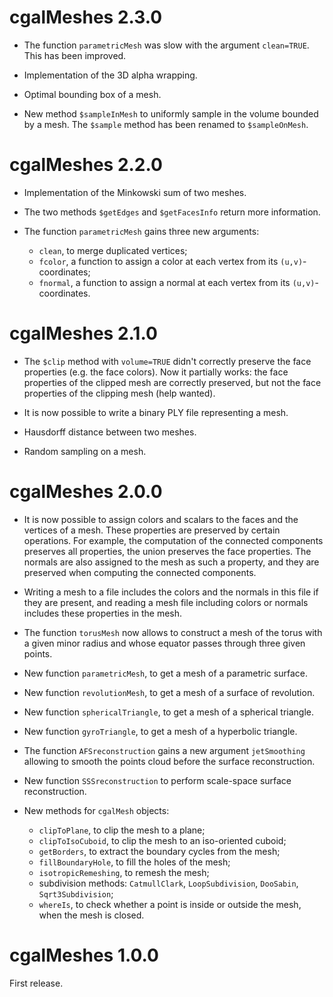 # cgalMeshes 2.3.0

- The function `parametricMesh` was slow with the argument `clean=TRUE`. This has been improved.

- Implementation of the 3D alpha wrapping.

- Optimal bounding box of a mesh.

- New method `$sampleInMesh` to uniformly sample in the volume bounded by a mesh. The `$sample` method has been renamed to `$sampleOnMesh`.


# cgalMeshes 2.2.0

- Implementation of the Minkowski sum of two meshes.

- The two methods `$getEdges` and `$getFacesInfo` return more information.

- The function `parametricMesh` gains three new arguments:
  * `clean`, to merge duplicated vertices;
  * `fcolor`, a function to assign a color at each vertex from its `(u,v)`-coordinates;
  * `fnormal`, a function to assign a normal at each vertex from its `(u,v)`-coordinates.


# cgalMeshes 2.1.0

- The `$clip` method with `volume=TRUE` didn't correctly preserve the face properties (e.g. the face colors). Now it partially works: the face properties of the clipped mesh are correctly preserved, but not the face properties of the clipping mesh (help wanted).

- It is now possible to write a binary PLY file representing a mesh.

- Hausdorff distance between two meshes.

- Random sampling on a mesh.


# cgalMeshes 2.0.0

- It is now possible to assign colors and scalars to the faces and the vertices of a mesh. These properties are preserved by certain operations. For example, the computation of the connected components preserves all properties, the union preserves the face properties. The normals are also assigned to the mesh as such a property, and they are preserved when computing the connected components.

- Writing a mesh to a file includes the colors and the normals in this file if they are present, and reading a mesh file including colors or normals includes these properties in the mesh. 

- The function `torusMesh` now allows to construct a mesh of the torus with a given minor radius and whose equator passes through three given points.

- New function `parametricMesh`, to get a mesh of a parametric surface.

- New function `revolutionMesh`, to get a mesh of a surface of revolution.

- New function `sphericalTriangle`, to get a mesh of a spherical triangle.

- New function `gyroTriangle`, to get a mesh of a hyperbolic triangle.

- The function `AFSreconstruction` gains a new argument `jetSmoothing` allowing to smooth the points cloud before the surface reconstruction.

- New function `SSSreconstruction` to perform scale-space surface reconstruction.

- New methods for `cgalMesh` objects:
  * `clipToPlane`, to clip the mesh to a plane;
  * `clipToIsoCuboid`, to clip the mesh to an iso-oriented cuboid;
  * `getBorders`, to extract the boundary cycles from the mesh;
  * `fillBoundaryHole`, to fill the holes of the mesh;
  * `isotropicRemeshing`, to remesh the mesh;
  * subdivision methods: `CatmullClark`, `LoopSubdivision`, `DooSabin`, `Sqrt3Subdivision`;
  * `whereIs`, to check whether a point is inside or outside the mesh, when the mesh is closed.


# cgalMeshes 1.0.0

First release.
